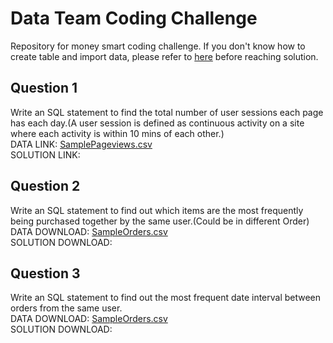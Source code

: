 # Data Team Coding Challenge
Repository for money smart coding challenge. If you don't know how to create table and import data, please refer to [here](https://www.google.com) before reaching solution.

## Question 1
Write an SQL statement to find the total number of user sessions each page has each day.(A user session is defined as continuous activity on a site where each activity is within 10 mins of each other.) <br/>
DATA LINK: [SamplePageviews.csv](https://s3-ap-southeast-1.amazonaws.com/ms-data-coding-challenge/SamplePageviews.csv) <br/>
SOLUTION LINK:

## Question 2
Write an SQL statement to find out which items are the most frequently being purchased together by the same user.(Could be in different Order) <br/>
DATA DOWNLOAD: [SampleOrders.csv](https://s3-ap-southeast-1.amazonaws.com/ms-data-coding-challenge/SampleOrders.csv) <br/>
SOLUTION DOWNLOAD:

## Question 3
Write an SQL statement to find out the most frequent date interval between orders from the same user. <br/>
DATA DOWNLOAD: [SampleOrders.csv](https://s3-ap-southeast-1.amazonaws.com/ms-data-coding-challenge/SampleOrders.csv) <br/>
SOLUTION DOWNLOAD:
